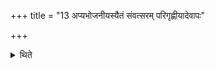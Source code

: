 +++
title = "13 अप्यभोजनीयस्यैतं संवत्सरम् परिगृह्णीयादेवापः"

+++

<details><summary>थिते</summary>

13. During that year one should accept water even of one the food of whom is otherwise not worthy to be accepted.
</details>
